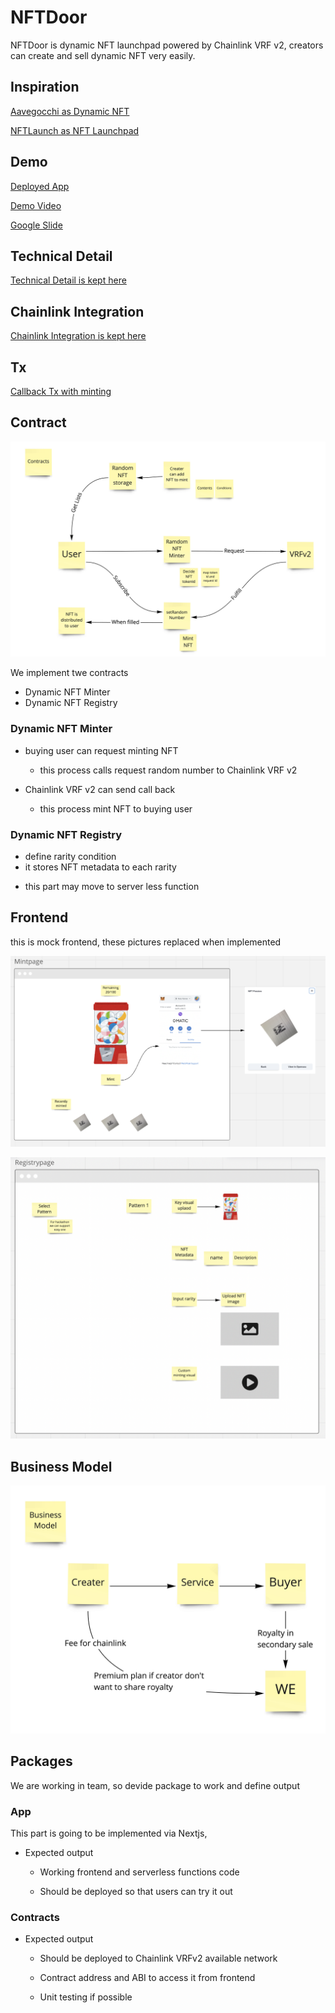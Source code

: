 # NFTDoor

NFTDoor is dynamic NFT launchpad powered by Chainlink VRF v2, creators can create and sell dynamic NFT very easily.

## Inspiration

[Aavegocchi as Dynamic NFT](https://chain.link/case-studies/aavegotchi)

[NFTLaunch as NFT Launchpad](https://www.nftlaunch.network/)

## Demo

[Deployed App](https://nftdoor.vercel.app/)

[Demo Video](https://youtu.be/9U8TD6t031I)

[Google Slide](https://docs.google.com/presentation/d/12u0J9Wr-N4e5BYRuOOCwn_u21WbIp6RpJr2rqBDa7F8)

## Technical Detail

[Technical Detail is kept here](./TECHNICAL_DETAIL.md)

## Chainlink Integration

[Chainlink Integration is kept here](./CHAINLINK_INTEGRATION.md)

## Tx

[Callback Tx with minting](https://mumbai.polygonscan.com/tx/0xc6065f492b275ef2083ddd1840bcbb371c81276620db2bdd0ee66aa3f58f2365)

## Contract

![contracts-architecture](./docs/contracts-architecture.jpg)

We implement twe contracts

- Dynamic NFT Minter
- Dynamic NFT Registry

### Dynamic NFT Minter

- buying user can request minting NFT

  - this process calls request random number to Chainlink VRF v2

- Chainlink VRF v2 can send call back

  - this process mint NFT to buying user

### Dynamic NFT Registry

- define rarity condition
- it stores NFT metadata to each rarity

* this part may move to server less function

## Frontend

this is mock frontend, these pictures replaced when implemented

![mint-page](./docs/app-mint-page.png)

![registry-page](./docs/app-registry-page.png)

## Business Model

![business-model](./docs/business-model.jpg)

## Packages

We are working in team, so devide package to work and define output

### App

This part is going to be implemented via Nextjs,

- Expected output

  - Working frontend and serverless functions code

  - Should be deployed so that users can try it out

### Contracts

- Expected output

  - Should be deployed to Chainlink VRFv2 available network

  - Contract address and ABI to access it from frontend

  - Unit testing if possible
